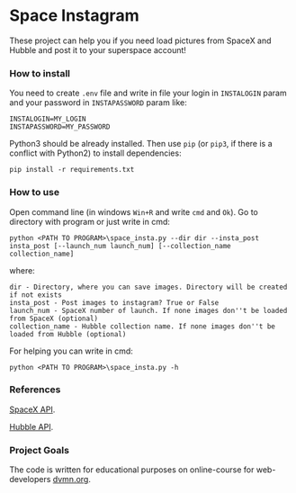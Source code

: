 # Space Instagram

These project can help you if you need load pictures from SpaceX and Hubble and post it to your superspace account!

### How to install

You need to create `.env` file and write in file your login in `INSTALOGIN` param and your password in `INSTAPASSWORD` param like:
```
INSTALOGIN=MY_LOGIN
INSTAPASSWORD=MY_PASSWORD
```

Python3 should be already installed. 
Then use `pip` (or `pip3`, if there is a conflict with Python2) to install dependencies:
```
pip install -r requirements.txt
```

### How to use

Open command line (in windows `Win+R` and write `cmd` and `Ok`). Go to directory with program or just write in cmd:

`python <PATH TO PROGRAM>\space_insta.py --dir dir --insta_post insta_post [--launch_num launch_num] [--collection_name collection_name]`

where:

	dir - Directory, where you can save images. Directory will be created if not exists
	insta_post - Post images to instagram? True or False
	launch_num - SpaceX number of launch. If none images don''t be loaded from SpaceX (optional)
	collection_name - Hubble collection name. If none images don''t be loaded from Hubble (optional)

For helping you can write in cmd:

`python <PATH TO PROGRAM>\space_insta.py -h`

### References

[SpaceX API](https://github.com/r-spacex/SpaceX-API).

[Hubble API](http://hubblesite.org/api/documentation).

### Project Goals

The code is written for educational purposes on online-course for web-developers [dvmn.org](https://dvmn.org/).
